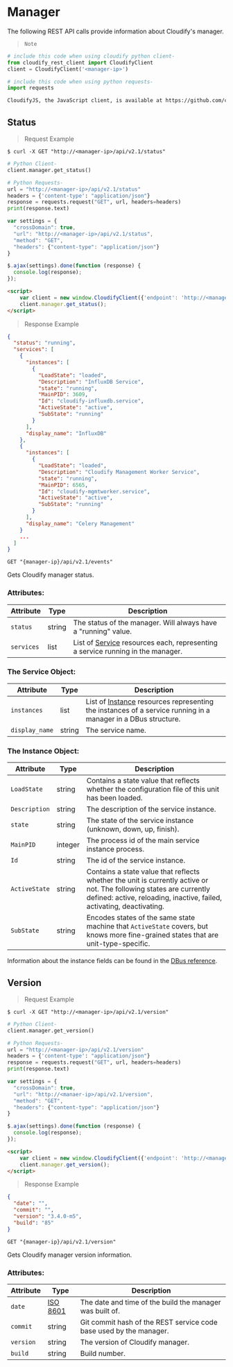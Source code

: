 # Manager

The following REST API calls provide information about Cloudify's manager.

> `Note`

```python
# include this code when using cloudify python client-
from cloudify_rest_client import CloudifyClient
client = CloudifyClient('<manager-ip>')

# include this code when using python requests-
import requests
```

```html
CloudifyJS, the JavaScript client, is available at https://github.com/cloudify-cosmo/cloudify-js
```

## Status

> Request Example

```shell
$ curl -X GET "http://<manager-ip>/api/v2.1/status"
```

```python
# Python Client-
client.manager.get_status()

# Python Requests-
url = "http://<manager-ip>/api/v2.1/status"
headers = {'content-type': "application/json"}
response = requests.request("GET", url, headers=headers)
print(response.text)
```

```javascript
var settings = {
  "crossDomain": true,
  "url": "http://<manager-ip>/api/v2.1/status",
  "method": "GET",
  "headers": {"content-type": "application/json"}
}

$.ajax(settings).done(function (response) {
  console.log(response);
});
```

```html
<script>
    var client = new window.CloudifyClient({'endpoint': 'http://<manager-ip>/api/v2.1'});
    client.manager.get_status();
</script>
```

> Response Example

```json
{
  "status": "running",
  "services": [
    {
      "instances": [
        {
          "LoadState": "loaded",
          "Description": "InfluxDB Service",
          "state": "running",
          "MainPID": 3609,
          "Id": "cloudify-influxdb.service",
          "ActiveState": "active",
          "SubState": "running"
        }
      ],
      "display_name": "InfluxDB"
    },
    {
      "instances": [
        {
          "LoadState": "loaded",
          "Description": "Cloudify Management Worker Service",
          "state": "running",
          "MainPID": 6565,
          "Id": "cloudify-mgmtworker.service",
          "ActiveState": "active",
          "SubState": "running"
        }
      ],
      "display_name": "Celery Management"
    }
    ...
  ]
}
```

`GET "{manager-ip}/api/v2.1/events"`

Gets Cloudify manager status.

### Attributes:

Attribute | Type | Description
--------- | ------- | -------
`status` | string | The status of the manager. Will always have a "running" value.
`services`| list | List of [Service](#the-service-object) resources each, representing a service running in the manager.

### The Service Object:

Attribute | Type | Description
--------- | ------- | -------
`instances` | list | List of [Instance](#the-instance-object) resources representing the instances of a service running in a manager in a DBus structure.
`display_name` | string | The service name.

### The Instance Object:

Attribute | Type | Description
--------- | ------- | -------
`LoadState` | string | Contains a state value that reflects whether the configuration file of this unit has been loaded.
`Description` | string | The description of the service instance.
`state` | string | The state of the service instance (unknown, down, up, finish).
`MainPID` | integer | The process id of the main service instance process.
`Id` | string | The id of the service instance.
`ActiveState` | string | Contains a state value that reflects whether the unit is currently active or not. The following states are currently defined: active, reloading, inactive, failed, activating, deactivating.
`SubState` | string | Encodes states of the same state machine that `ActiveState` covers, but knows more fine-grained states that are unit-type-specific.

Information about the instance fields can be found in the [DBus reference](http://www.freedesktop.org/wiki/Software/systemd/dbus/).


## Version

> Request Example

```shell
$ curl -X GET "http://<manager-ip>/api/v2.1/version"
```

```python
# Python Client-
client.manager.get_version()

# Python Requests-
url = "http://<manager-ip>/api/v2.1/version"
headers = {'content-type': "application/json"}
response = requests.request("GET", url, headers=headers)
print(response.text)
```

```javascript
var settings = {
  "crossDomain": true,
  "url": "http://<manaer-ip>/api/v2.1/version",
  "method": "GET",
  "headers": {"content-type": "application/json"}
}

$.ajax(settings).done(function (response) {
  console.log(response);
});
```

```html
<script>
    var client = new window.CloudifyClient({'endpoint': 'http://<manager-ip>/api/v2.1'});
    client.manager.get_version();
</script>
```

> Response Example

```json
{
  "date": "",
  "commit": "",
  "version": "3.4.0-m5",
  "build": "85"
}
```

`GET "{manager-ip}/api/v2.1/version"`

Gets Cloudify manager version information.

### Attributes:

Attribute | Type | Description
--------- | ------- | -------
`date` | [ISO 8601](https://en.wikipedia.org/wiki/ISO_8601) | The date and time of the build the manager was built of.
`commit`| string | Git commit hash of the REST service code base used by the manager.
`version` | string | The version of Cloudify manager.
`build` | string | Build number.
